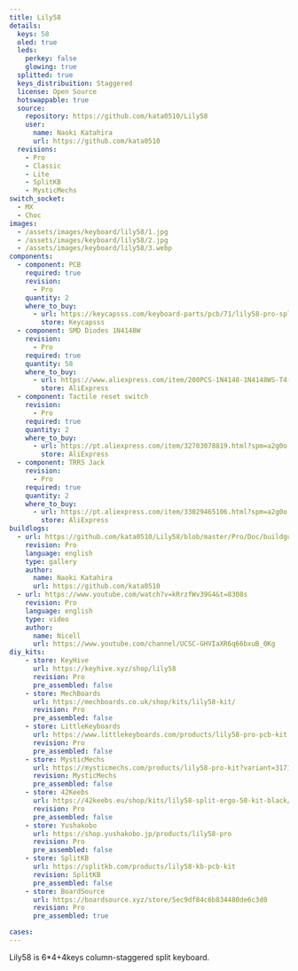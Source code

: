 ```yaml
---
title: Lily58
details:
  keys: 58
  oled: true
  leds:
    perkey: false
    glowing: true
  splitted: true
  keys_distribuition: Staggered
  license: Open Source
  hotswappable: true
  source:
    repository: https://github.com/kata0510/Lily58
    user:
      name: Naoki Katahira
      url: https://github.com/kata0510
  revisions:
    - Pro
    - Classic
    - Lite
    - SplitKB
    - MysticMechs
switch_socket:
  - MX
  - Choc
images:
  - /assets/images/keyboard/lily58/1.jpg
  - /assets/images/keyboard/lily58/2.jpg
  - /assets/images/keyboard/lily58/3.webp
components:
  - component: PCB
    required: true
    revision:
      - Pro
    quantity: 2
    where_to_buy:
      - url: https://keycapsss.com/keyboard-parts/pcb/71/lily58-pro-split-keyboard-pcb?c=14
        store: Keycapsss
  - component: SMD Diodes 1N4148W
    revision:
      - Pro
    required: true
    quantity: 58
    where_to_buy:
      - url: https://www.aliexpress.com/item/200PCS-1N4148-1N4148WS-T4-1N4148W-SMD-0805-SOD-323-IN4148-0805-SOD323-Switching-Diode-new-and/32774047563.html?spm=a2g0o.cart.0.0.74333c00fty2j5
        store: AliExpress
  - component: Tactile reset switch
    revision:
      - Pro
    required: true
    quantity: 2
    where_to_buy:
      - url: https://pt.aliexpress.com/item/32703078819.html?spm=a2g0o.cart.0.0.74333c00dVqFLu
        store: AliExpress
  - component: TRRS Jack
    revision:
      - Pro
    required: true
    quantity: 2
    where_to_buy:
      - url: https://pt.aliexpress.com/item/33029465106.html?spm=a2g0o.cart.0.0.74333c00dVqFLu
        store: AliExpress
buildlogs:
  - url: https://github.com/kata0510/Lily58/blob/master/Pro/Doc/buildguide_en.md
    revision: Pro
    language: english
    type: gallery
    author:
      name: Naoki Katahira
      url: https://github.com/kata0510
  - url: https://www.youtube.com/watch?v=kRrzfWv39G4&t=8308s
    revision: Pro
    language: english
    type: video
    author:
      name: Nicell
      url: https://www.youtube.com/channel/UCSC-GHVIaXR6q66bxuB_0Kg
diy_kits:
    - store: KeyHive
      url: https://keyhive.xyz/shop/lily58
      revision: Pro
      pre_assembled: false
    - store: MechBoards
      url: https://mechboards.co.uk/shop/kits/lily58-kit/
      revision: Pro
      pre_assembled: false
    - store: LittleKeyboards
      url: https://www.littlekeyboards.com/products/lily58-pro-pcb-kit
      revision: Pro
      pre_assembled: false
    - store: MysticMechs
      url: https://mysticmechs.com/products/lily58-pro-kit?variant=31711752159322
      revision: MysticMechs
      pre_assembled: false
    - store: 42Keebs
      url: https://42keebs.eu/shop/kits/lily58-split-ergo-50-kit-black/
      revision: Pro
      pre_assembled: false
    - store: Yushakobo
      url: https://shop.yushakobo.jp/products/lily58-pro
      revision: Pro
      pre_assembled: false
    - store: SplitKB
      url: https://splitkb.com/products/lily58-kb-pcb-kit
      revision: SplitKB
      pre_assembled: false
    - store: BoardSource
      url: https://boardsource.xyz/store/5ec9df84c6b834480de6c3d0
      revision: Pro
      pre_assembled: true

cases:
---
```


Lily58 is 6\*4+4keys column-staggered split keyboard.
